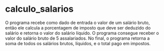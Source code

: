 # calculo_salarios
O programa recebe como dado de entrada o valor de um salário bruto, então ele calcula a porcentagem de imposto que deve ser deduzido do salário e retorna o valor do salário líquido. O programa consegue receber o valor do salário bruto de 5 assalariados. No final, o programa retorna a soma de todos os salários brutos, líquidos, e o total pago em impostos.
